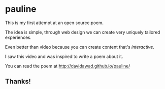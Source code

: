 # pauline
This is my first attempt at an open source poem.

The idea is simple, through web design we can create very uniquely tailored experiences.

Even better than video because you can create content that's *interactive*. 

I saw this video and was inspired to write a poem about it. 

You can read the poem at http://davidawad.github.io/pauline/ 

## Thanks! 
